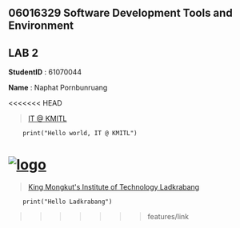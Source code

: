 ## 06016329 Software Development Tools and Environment

## LAB 2

**StudentID** : 61070044

**Name** : Naphat Pornbunruang

<<<<<<< HEAD
> [IT @ KMITL](https://www.it.kmitl.ac.th)

```
    print("Hello world, IT @ KMITL")
```
[![logo](https://www.it.kmitl.ac.th/wp-content/themes/itkmitl2017wp/img/nav-thai.svg)](https://www.it.kmitl.ac.th)
=======
> [King Mongkut's Institute of Technology Ladkrabang](https://www.kmitl.ac.th)

```
    print("Hello Ladkrabang")
```
>>>>>>> features/link
